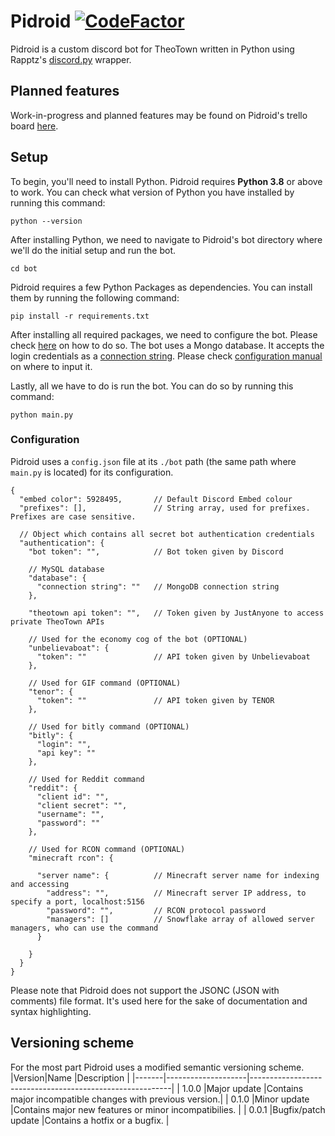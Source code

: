 # Pidroid [![CodeFactor](https://www.codefactor.io/repository/github/justanyones/pidroid/badge)](https://www.codefactor.io/repository/github/justanyones/pidroid)

Pidroid is a custom discord bot for TheoTown written in Python using Rapptz's [discord.py](https://github.com/Rapptz/discord.py) wrapper.

## Planned features

Work-in-progress and planned features may be found on Pidroid's trello board [here](https://trello.com/b/1ZLnbi2A/pidroid).

## Setup

To begin, you'll need to install Python. Pidroid requires **Python 3.8** or above to work. You can check what version of Python you have installed by running this command:

```shell
python --version
```

After installing Python, we need to navigate to Pidroid's bot directory where we'll do the initial setup and run the bot.

```shell
cd bot
```

Pidroid requires a few Python Packages as dependencies. You can install them by running the following command:

```shell
pip install -r requirements.txt
```

After installing all required packages, we need to configure the bot. Please check [here](#configuration) on how to do so.
The bot uses a Mongo database. It accepts the login credentials as a [connection string](https://docs.mongodb.com/manual/reference/connection-string/#standard-connection-string-format). Please check [configuration manual](#configuration) on where to input it.

Lastly, all we have to do is run the bot. You can do so by running this command:

```shell
python main.py
```

### Configuration

Pidroid uses a `config.json` file at its `./bot` path (the same path where `main.py` is located) for its configuration.

```jsonc
{
  "embed color": 5928495,       // Default Discord Embed colour
  "prefixes": [],               // String array, used for prefixes. Prefixes are case sensitive.

  // Object which contains all secret bot authentication credentials
  "authentication": {
    "bot token": "",            // Bot token given by Discord

    // MySQL database
    "database": {
      "connection string": ""   // MongoDB connection string
    },

    "theotown api token": "",   // Token given by JustAnyone to access private TheoTown APIs

    // Used for the economy cog of the bot (OPTIONAL)
    "unbelievaboat": {
      "token": ""               // API token given by Unbelievaboat
    },

    // Used for GIF command (OPTIONAL)
    "tenor": {
      "token": ""               // API token given by TENOR
    },
  
    // Used for bitly command (OPTIONAL)
    "bitly": {
      "login": "",
      "api key": ""
    },

    // Used for Reddit command
    "reddit": {
      "client id": "",
      "client secret": "",
      "username": "",
      "password": ""
    },

    // Used for RCON command (OPTIONAL)
    "minecraft rcon": {

      "server name": {          // Minecraft server name for indexing and accessing
        "address": "",          // Minecraft server IP address, to specify a port, localhost:5156
        "password": "",         // RCON protocol password
        "managers": []          // Snowflake array of allowed server managers, who can use the command
      }

    }
  }
}
```

Please note that Pidroid does not support the JSONC (JSON with comments) file format. It's used here for the sake of documentation and syntax highlighting.

## Versioning scheme

For the most part Pidroid uses a modified semantic versioning scheme.
|Version|Name                |Description                                               |
|-------|--------------------|----------------------------------------------------------|
| 1.0.0 |Major update        |Contains major incompatible changes with previous version.|
| 0.1.0 |Minor update        |Contains major new features or minor incompatibilies.     |
| 0.0.1 |Bugfix/patch update |Contains a hotfix or a bugfix.                            |
